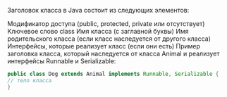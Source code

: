 Заголовок класса в Java состоит из следующих элементов:

Модификатор доступа (public, protected, private или отсутствует)
Ключевое слово class
Имя класса (с заглавной буквы)
Имя родительского класса (если класс наследуется от другого класса)
Интерфейсы, которые реализует класс (если они есть)
Пример заголовка класса, который наследуется от класса Animal и реализует интерфейсы Runnable и Serializable:

```java
public class Dog extends Animal implements Runnable, Serializable {
// тело класса
}
```